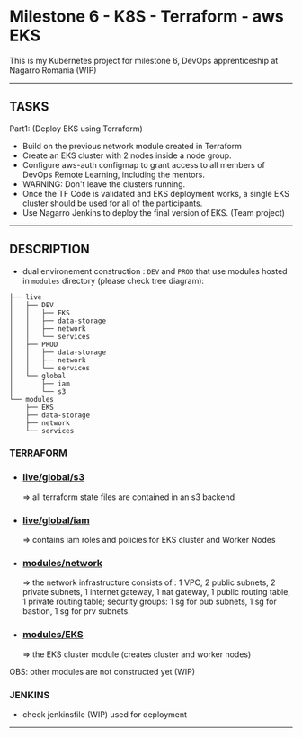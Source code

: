 # Milestone 6 - K8S - Terraform - aws EKS
This is my Kubernetes project for milestone 6, DevOps apprenticeship at Nagarro Romania (WIP)
***
## TASKS
Part1:  (Deploy EKS using Terraform)
- Build on the previous network module created in Terraform
- Create an EKS cluster with 2 nodes inside a node group. 
- Configure aws-auth configmap to grant access to all members of DevOps Remote Learning, including the mentors. 
- WARNING: Don't leave the clusters running. 
- Once the TF Code is validated and EKS deployment works, a single EKS cluster should be used for all of the participants. 
- Use Nagarro Jenkins to deploy the final version of EKS. (Team project)
***
## DESCRIPTION
- dual environement construction : `DEV` and `PROD` that use modules hosted in `modules` directory (please check tree diagram):
```
├── live
│   ├── DEV
│   │   ├── EKS
│   │   ├── data-storage
│   │   ├── network
│   │   └── services
│   ├── PROD
│   │   ├── data-storage
│   │   ├── network
│   │   └── services
│   └── global
│       ├── iam
│       └── s3
└── modules
    ├── EKS
    ├── data-storage
    ├── network
    └── services
```
### TERRAFORM
- ### [live/global/s3](https://github.com/radu-marin/milestone-6-k8s/tree/main/live/global/s3) 
	=> all terraform state files are contained in an s3 backend
- ### [live/global/iam](https://github.com/radu-marin/milestone-6-k8s/tree/main/live/global/iam)
	=> contains iam roles and policies for EKS cluster and Worker Nodes
- ### [modules/network](https://github.com/radu-marin/milestone-6-k8s/tree/main/modules/network)
	=> the network infrastructure consists of : 1 VPC, 2 public subnets, 2 private subnets, 1 internet gateway, 1 nat gateway, 1 public routing table, 1 private routing table; security groups: 1 sg for pub subnets, 1 sg for bastion, 1 sg for prv subnets.
- ### [modules/EKS](https://github.com/radu-marin/milestone-6-k8s/tree/main/modules/EKS)
	=> the EKS cluster module (creates cluster and worker nodes)

OBS: other modules are not constructed yet (WIP)

### JENKINS
- check jenkinsfile (WIP) used for deployment
***


